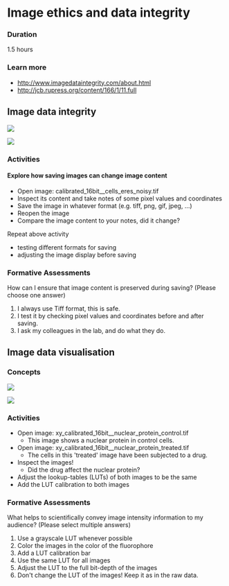 # Image ethics and data integrity

### Duration

1.5 hours

### Learn more

- http://www.imagedataintegrity.com/about.html
- http://jcb.rupress.org/content/166/1/11.full

## Image data integrity

<img src='https://g.gravizo.com/svg?
 digraph G {
    shift [fontcolor=white,color=white];
    image_integrity -> image_content [label="  preserving"];
    image_content -> pixel_values;
    image_content -> pixel_coordinates;
  }
'/>

<img src='https://g.gravizo.com/svg?
 digraph G {
    shift [fontcolor=white,color=white];
    saving_images -> image_content [label="  can change"];
  }
'/>


### Activities

#### Explore how saving images can change image content

- Open image: calibrated_16bit__cells_eres_noisy.tif
- Inspect its content and take notes of some pixel values and coordinates 
- Save the image in whatever format (e.g. tiff, png, gif, jpeg, ...)
- Reopen the image
- Compare the image content to your notes, did it change?

Repeat above activity

- testing different formats for saving
- adjusting the image display before saving

### Formative Assessments

How can I ensure that image content is preserved during saving?
(Please choose one answer)

1. I always use Tiff format, this is safe.
2. I test it by checking pixel values and coordinates before and after saving.
3. I ask my colleagues in the lab, and do what they do.


## Image data visualisation

### Concepts

<img src='https://g.gravizo.com/svg?
 digraph G {
    shift [fontcolor=white,color=white];
    lookup_table_settings -> image_appearance [label="  change"];
    image_appearance -> scientific_message [label="  changes"];
  }
'/>

<img src='https://g.gravizo.com/svg?
 digraph G {
    shift [fontcolor=white,color=white];
    responsible_scientist -> lookup_table_settings [label="  configures thoughtfully"];
  }
'/>


### Activities

- Open image: xy_calibrated_16bit__nuclear_protein_control.tif
    - This image shows a nuclear protein in control cells.   
- Open image: xy_calibrated_16bit__nuclear_protein_treated.tif
    - The cells in this 'treated' image have been subjected to a drug.
- Inspect the images! 
    - Did the drug affect the nuclear protein?
- Adjust the lookup-tables (LUTs) of both images to be the same
- Add the LUT calibration to both images 

### Formative Assessments

What helps to scientifically convey image intensity information to my audience?
(Please select multiple answers)

1. Use a grayscale LUT whenever possible
2. Color the images in the color of the fluorophore
3. Add a LUT calibration bar
4. Use the same LUT for all images
5. Adjust the LUT to the full bit-depth of the images
6. Don't change the LUT of the images! Keep it as in the raw data.



